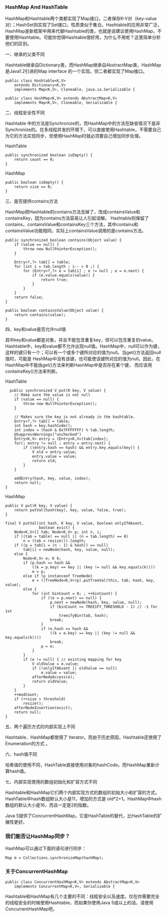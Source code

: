 ### HashMap And HashTable
HashMap和Hashtable两个类都实现了Map接口，二者保存K-V对（key-value对）；HashSet则实现了Set接口，性质类似于集合。Hashtable的应用非常广泛，HashMap是新框架中用来代替Hashtable的类，也就是说建议使用HashMap，不要使用Hashtable。可能你觉得Hashtable很好用，为什么不用呢？这里简单分析他们的区别。

一、继承的父类不同

Hashtable继承自Dictionary类，而HashMap继承自AbstractMap类，HashMap是Java1.2引进的Map
interface 的一个实现。但二者都实现了Map接口。

	public class Hashtable<K,V>
	    extends Dictionary<K,V>
	    implements Map<K,V>, Cloneable, java.io.Serializable {

	public class HashMap<K,V> extends AbstractMap<K,V>
    	implements Map<K,V>, Cloneable, Serializable {

二、线程安全性不同

Hashtable 中的方法是Synchronize的，而HashMap中的方法在缺省情况下是非Synchronize的。在多线程并发的环境下，可以直接使用Hashtable，不需要自己为它的方法实现同步，但使用HashMap时就必须要自己增加同步处理。

HashTable

	public synchronized boolean isEmpty() {
        return count == 0;
    }
	
HashMap

	public boolean isEmpty() {
        return size == 0;
    }

三、是否提供contains方法

HashMap把Hashtable的contains方法去掉了，改成containsValue和containsKey，因为contains方法容易让人引起误解。
Hashtable则保留了contains，containsValue和containsKey三个方法，其中contains和containsValue功能相同，实际上containsValue调用的是contains方法。
	
	public synchronized boolean contains(Object value) {
        if (value == null) {
            throw new NullPointerException();
        }

        Entry<?,?> tab[] = table;
        for (int i = tab.length ; i-- > 0 ;) {
            for (Entry<?,?> e = tab[i] ; e != null ; e = e.next) {
                if (e.value.equals(value)) {
                    return true;
                }
            }
        }
        return false;
    }

	public boolean containsValue(Object value) {
        return contains(value);
    }


四、key和value是否允许null值

其中key和value都是对象，并且不能包含重复key，但可以包含重复的value。
Hashtable中，key和value都不允许出现null值。HashMap中，null可以作为键，这样的键只有一个；可以有一个或多个键所对应的值为null。当get()方法返回null值时，可能是 HashMap中没有该键，也可能使该键所对应的值为null。因此，在HashMap中不能由get()方法来判断HashMap中是否存在某个键， 而应该用containsKey()方法来判断。

HashTable
	  
	  public synchronized V put(K key, V value) {
        // Make sure the value is not null
        if (value == null) {
            throw new NullPointerException();
        }

        // Makes sure the key is not already in the hashtable.
        Entry<?,?> tab[] = table;
        int hash = key.hashCode();
        int index = (hash & 0x7FFFFFFF) % tab.length;
        @SuppressWarnings("unchecked")
        Entry<K,V> entry = (Entry<K,V>)tab[index];
        for(; entry != null ; entry = entry.next) {
            if ((entry.hash == hash) && entry.key.equals(key)) {
                V old = entry.value;
                entry.value = value;
                return old;
            }
        }

        addEntry(hash, key, value, index);
        return null;
    }

HashMap

    public V put(K key, V value) {
        return putVal(hash(key), key, value, false, true);
    }

	final V putVal(int hash, K key, V value, boolean onlyIfAbsent,
                   boolean evict) {
        Node<K,V>[] tab; Node<K,V> p; int n, i;
        if ((tab = table) == null || (n = tab.length) == 0)
            n = (tab = resize()).length;
        if ((p = tab[i = (n - 1) & hash]) == null)
            tab[i] = newNode(hash, key, value, null);
        else {
            Node<K,V> e; K k;
            if (p.hash == hash &&
                ((k = p.key) == key || (key != null && key.equals(k))))
                e = p;
            else if (p instanceof TreeNode)
                e = ((TreeNode<K,V>)p).putTreeVal(this, tab, hash, key, value);
            else {
                for (int binCount = 0; ; ++binCount) {
                    if ((e = p.next) == null) {
                        p.next = newNode(hash, key, value, null);
                        if (binCount >= TREEIFY_THRESHOLD - 1) // -1 for 1st
                            treeifyBin(tab, hash);
                        break;
                    }
                    if (e.hash == hash &&
                        ((k = e.key) == key || (key != null && key.equals(k))))
                        break;
                    p = e;
                }
            }
            if (e != null) { // existing mapping for key
                V oldValue = e.value;
                if (!onlyIfAbsent || oldValue == null)
                    e.value = value;
                afterNodeAccess(e);
                return oldValue;
            }
        }
        ++modCount;
        if (++size > threshold)
            resize();
        afterNodeInsertion(evict);
        return null;
    }


五、两个遍历方式的内部实现上不同

Hashtable、HashMap都使用了 Iterator。而由于历史原因，Hashtable还使用了Enumeration的方式 。

六、hash值不同

哈希值的使用不同，HashTable直接使用对象的hashCode。而HashMap重新计算hash值。

七、内部实现使用的数组初始化和扩容方式不同

Hashtable和HashMap它们两个内部实现方式的数组的初始大小和扩容的方式。HashTable中hash数组默认大小是11，增加的方式是 old*2+1。HashMap中hash数组的默认大小是16，而且一定是2的指数。

Java 5提供了ConcurrentHashMap，它是HashTable的替代，比HashTable的扩展性更好。

### 我们能否让HashMap同步？
HashMap可以通过下面的语句进行同步：

	Map m = Collections.synchronizeMap(hashMap);

### 关于ConcurrentHashMap

	public class ConcurrentHashMap<K,V> extends AbstractMap<K,V>
	    implements ConcurrentMap<K,V>, Serializable {

Hashtable和HashMap有几个主要的不同：线程安全以及速度。仅在你需要完全的线程安全的时候使用Hashtable，而如果你使用Java 5或以上的话，请使用ConcurrentHashMap吧。

